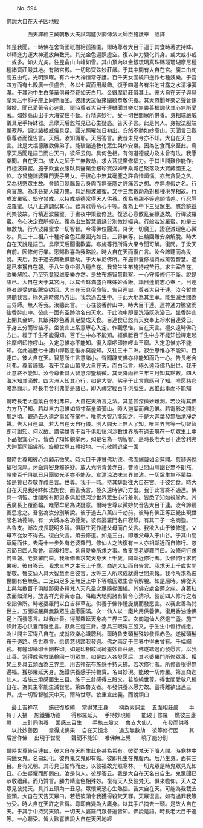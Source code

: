 ﻿　　No. 594

佛說大自在天子因地經

　　　　西天譯經三藏朝散大夫試鴻臚少卿傳法大師臣施護奉　詔譯


如是我聞。一時佛在舍衛國祇樹給孤獨園。爾時尊者大目干連于其食時著衣持缽。以精進力運大神通放無數光。其光金色遍照虛空。復以神力變化其身。或大或小或一或多。如火光炎。往昆侖山山峰如雪。其山頂內以金銀琉璃真珠碼瑙珊瑚摩尼種種諸寶莊嚴其地。有諸宮殿。一切珍寶殊妙莊嚴。于其中間有大自在宮。廣二由旬高五由旬。光明照曜。有六十大神恒常守護。百千天女圍繞四邊作七種妓樂。于宮四方而有七殿廣一俱盧舍。各以七寶而用嚴飾。復于四邊各有浴池甘露之水清凈彌滿。于其池中生白蓮華俱母奈花如天白月。金銀摩尼莊嚴其上。彼大自在天子與烏摩天后于師子座上同座而坐。彼諸天眾恒來圍繞恭敬供養。其天忽聞琴樂之聲音韻微妙。聞已愛著令心迷亂。爾時尊者大目干連雖聞其樂以無畏善根調伏其心無所愛著。如妙高山出于大海安住不動。行精進妙行。受一切世間眾所供養。身相端嚴威儀具足手持缽器。烏摩天后忽然見已心生疑惑。告天子言。此是何人。身被法服端嚴寂靜。調伏諸根威儀具足。圓光照曜如日初出。安然不動如妙高山。天聞言已觀察尊者而復告言。天后。汝知識耶。天后答言。我昔未見今亦不知。大自在天白言。此是大福德離欲佛弟子。能破諸過教化眾生與作安樂。因為乞食而來至此。烏摩天后聞是語已而白天曰。彼師云何。具何色相。有何道德威力及未曾有法。我愿樂聞。自在天曰。彼人之師于三無數劫。求大菩提廣修福力。于其世間難作能作。行檀波羅蜜。施于飲食衣服臥具醫藥金銀珍寶奴婢車乘城邑聚落及大寶藏國王之位。亦曾施諸婆羅門妻子男女。于彼心中無其毫塵之許貪惜煩惱。亦無貪愛之名。又為悲愍眾生故。舍頭目髓腦鼻舌身肉而無毫塵之許痛苦之想。亦無虛假之名。行真實施。為求菩提大威力果。具足檀波羅蜜。又于三無數劫為對種種境界相故。行戒波羅蜜。堅守禁戒。以持戒威德常得天人供養。復為冤親不等違順情差。行忍辱波羅蜜。以八正道調伏其心。歡喜忍辱令心平等。復為上中下三品眾生。愍念饒益利樂彼故。行精進波羅蜜。于晝夜中策勤修進。復恐心意散亂妄緣退故。行禪波羅蜜。令心決定寂靜輕安。復為出生智慧讀誦分別微妙經典。行般若波羅蜜。如是三無數劫。行六波羅蜜求一切智智。今得佛位圓滿。降伏一切魔王。證寂滅理色心微妙。具三十二相八十種好金色莊嚴圓光如日。三界無等。出輪回難安樂解脫。時大自在天說是語已。烏摩天后聞復歡喜。布施等行所得大果今聞可解。復問。于汝天自前。因修何行業。愿賜歡喜為我略說。時大自在天而復白言。汝今諦聽而為汝說。天后。我于過去無數俱胝劫。于大牟尼佛所。布施供養修福持戒薰習智慧。過是已來獲自在報。于八生身中得八種自在。我曾生生布施持戒苦行。求主宰自在。欲樂解脫。乃至究竟寂滅安樂亦然。是故布施智慧觀察。一心守護修行不斷。說是語已。大自在天于其宮內。以其金缽滿盛百味殊妙香飯。詣目連前志心奉上。目連尊者即受缽飯騰空欲回。大自在天具宿命智。告目連曰。尊者大目干連。汝今暫住諦聽我言。極久遠時佛乃方出。我念過去生中。于此大地為其主宰。能生滅世間為三界師。無人等我。汝聽此言。一心往彼香醉山中。時大目干連。運神通力騰空而往香醉山中。彼山一面有圣跡池名曰天水。于此池中即便洗浴既洗浴已。坐香醉山上開其金缽。其飯殊妙色香具足變成天食。目連食已忽有天女奉上凈水目連受已。于身五分而皆結凈。坐彼山上系意專心入定。作觀思惟。自在天言。極久遠時佛乃方出。經于千生不能得知。百千生中亦不能知。經俱胝百千生中亦不能知從禪定起往摩呬印捺啰山。入定思惟亦不能知。復入摩呬印捺啰山王窟。入定思惟亦不能知。從此遍歷七十諸山禪觀思惟亦莫能知。又往三十二洲。寂坐思惟亦不能知。目連曰。彼大自在天。智慧所生言意諸小。聲聞辟支佛亦非能知而乃一心。告長老舍利弗。尊者諦聽。我于昆侖山頂見大自在天。而白我言。極久遠時佛乃出世。我于此意終不能知。汝今尊者具大智慧深鑒精微。其天降雨經三年三月知其點數。四大海水知其滴數。四大洲人知其心行。如是大智。佛子于此言意應可了知。唯愿慈悲略為顯示。時長老舍利弗聞是語已。即入禪定經百千俱胝生。思惟此事而不能知

爾時長老大迦葉白舍利弗曰。大自在天所言之法。其意甚深微妙難測。若汝得其佛力方乃了知。若以自力思惟如持寸草量須彌山。時大迦葉而自思惟。若電影之間剎那之頃。觀過去久遠之事如在掌中。唯佛大智乃能知之。于是大迦葉發無垢清凈之聲。告大目連曰。若大自在天自行儀。則人間天上無人了知。唯三界無等一切智智即可證知。何以故。謂佛世尊于百千俱胝恒河沙數世界所有過去現在一切眾生上中下品根宜心行。皆悉了知如觀掌內。如是名為一切智智。是時長老大目干連舍利弗大迦葉同詣佛所。旋繞世尊五體投地。一心敬禮退坐一面

爾時世尊知彼心念顧示微笑。時大目干連贊佛功德。佛面端嚴如金蓮開。慈顏適悅福相深厚。牙齒齊密身體殊妙。放大光明青黃赤白。普照世間山川幽谷無不朗然。設使百千俱胝日月團聚光明亦不能及。宣清涼法味三界普沾。一切眾生無不蒙益。如是贊已恭敬作禮白言。世尊。我于一時。持其缽器往大自在宮。于彼乞食。時大自在天見我持缽如法施食。而告我言。極久遠時佛乃方出。我于此言終不通達。佛具一切智。世間所有那臾多俱胝恒河沙世界眾生心行差別。皆悉了知如視掌內。其舌廣長上覆面輪。唯愿牟尼為決疑意。爾時世尊以微妙梵音告大目干連。汝今諦聽善思念之。吾當為汝分別解說。彼于過去八萬四千劫前。彼時有佛正等正覺出現世間名功德海。有一大城亦名功德海。彼有婆羅門名曰寂靜。有其二子一名商迦。二名魯支。漸次成長聰明多智。俱厭生死作禮父母而白父言。我欲入山于彼修道。父母不從汝不得去。復白父言。須去修道。如是三白。即離父母入于山谷。于其山間草庵而住。去庵十一步外有老婆羅門。修仙人之法復有一人亦相鄰近而自修行。忽因節日四人聚會。而復相問。各自愛樂所求之事。魯支問老婆羅門曰。汝修何行求何果報。老婆羅門曰。我所修者求梵天身天上千歲。問鄰近修行者。汝修何行求何果報。彼自答云。我求三界之主天上千歲。商迦大仙而自告言。我求天上千歲世間愛敬。魯支仙人具大智慧而白彼言。汝等三人所求成就得世間果報。我今所求為彼世間有色無色。二足四足多足無足上中下等輪回眾生皆令解脫。如是后時。佛從天上與無數百千俱胝那臾多釋梵人天凡圣之眾隨從圍繞。其佛安處金蓮之座。身著紅衣面如滿月。放吉祥光青黃赤白。降臨大地照諸有情令心清凈。彼前四人修行之者來詣佛所。時老婆羅門以白吉祥草花。供養于佛作禮旋繞而發愿言。以我此善為梵世主。五面端嚴與無數眾生施愿圓滿。次一仙人以一鐵片用供養佛。復用香油涂佛足上而發愿言。以我此善。得那羅延天身為三界主宰。次商迦仙人然燈三盞。施三條針志心供養而發愿言。獻此三燈三針。愿具三眼得三股叉。于生生中恒行施愿。為世間主宰得八自在。成就欲樂心識聰利。爾時魯支頭髻殊妙發長赤色。遂解頭髻布于道路。告世尊言。愿佛慈悲踏我發過。佛之兩足于三界中得未曾有。千幅網鞔。有幢印幡印金剛杵印。如是印相紋同綺畫妙善莊嚴。佛遂踏過而發愿言。以我此善。當得成佛救諸輪回一切眾生。如是四人各發愿后。其老婆羅門所修眾善。獲梵王身具五頭面為三界主。用吉祥花布施感手持天拂。若次修行者。所修善根得無邊福。獲那羅延天身。施鐵供養感手持輪寶。名曰妙現。能破一切修羅。第三商迦仙人。若施三燈感面生三目。施于三針感得三股叉。若旋繞世尊。得世間愛敬八種自在。為其主宰能生滅世間。第四魯支者。布發供養以愿力故。當得離欲出過三界。成一切智智號天中天。爾時世尊。欲重宣此義。而說頌曰

　最上吉祥花　　施已復旋繞
　當得梵王身　　稱為索訶主
　五面相莊嚴　　手持于天拂
　施鐵獲功德　　得那羅延天
　手持妙現輪　　能破于修羅
　燃彼三盞燈　　三針同供養
　面感三目生　　手執三股叉
　魯支大仙人　　布發而供養
　以此妙善因　　當得成佛果
　自在天憶念　　過去無數劫
　彼等修行因　　其后當作佛
　出現于世間　　聲聞不能知
　唯佛無上覺　　曉了能分別　

爾時世尊告目連曰。彼大自在天所生此身甚為希有。彼從梵天下降人間。時寒林中有餓女鬼。名曰幻化。彼與鬼交鬼即有娠。彼即托生在鬼腹內。后乃生身。面有三目。身有光明。其母見已怕怖而走。以彼福故光照寒林。一切鬼眾是時鬼眾見光如日。心生疑懼而即問曰。汝是何人。彼即答云。我是大自在天名曰自生。鬼眾聞已恭敬禮拜。而乃贊言。勝力精進色相殊妙。復有天人及彼梵天。俱來瞻仰。天人之眾見彼梵天。具其五頭內一丑惡。眾懷驚恐心生熱惱。告大自在天。可能為我截去彼頭。大自在天告天眾曰。若截彼頭令我獲得殺梵天罪。天眾復言。如有過罪我等分受。時大自在天許之言得。尋即自變為大鷹身。以其手爪摘去一頭。是故大自在天。于其手中持梵天頭。一切天人婆羅門眾普遍皆知。佛說是語。時長老大目干連等。一心聽受。皆大歡喜佛說大自在天因地經
